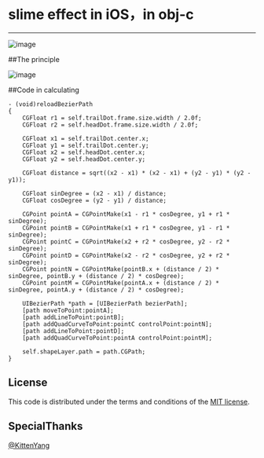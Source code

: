 # slime effect in iOS，in obj-c
---
![image](http://7ls0ue.com1.z0.glb.clouddn.com/2015/10/27/ios_slime/SBSlime2.gif)

##The principle

![image](http://7ls0ue.com1.z0.glb.clouddn.com/2015/10/27/ios_slime/slime_rule.png)

##Code in calculating

```obj-c
- (void)reloadBezierPath
{
    CGFloat r1 = self.trailDot.frame.size.width / 2.0f;
    CGFloat r2 = self.headDot.frame.size.width / 2.0f;
    
    CGFloat x1 = self.trailDot.center.x;
    CGFloat y1 = self.trailDot.center.y;
    CGFloat x2 = self.headDot.center.x;
    CGFloat y2 = self.headDot.center.y;
    
    CGFloat distance = sqrt((x2 - x1) * (x2 - x1) + (y2 - y1) * (y2 - y1));
    
    CGFloat sinDegree = (x2 - x1) / distance;
    CGFloat cosDegree = (y2 - y1) / distance;
    
    CGPoint pointA = CGPointMake(x1 - r1 * cosDegree, y1 + r1 * sinDegree);
    CGPoint pointB = CGPointMake(x1 + r1 * cosDegree, y1 - r1 * sinDegree);
    CGPoint pointC = CGPointMake(x2 + r2 * cosDegree, y2 - r2 * sinDegree);
    CGPoint pointD = CGPointMake(x2 - r2 * cosDegree, y2 + r2 * sinDegree);
    CGPoint pointN = CGPointMake(pointB.x + (distance / 2) * sinDegree, pointB.y + (distance / 2) * cosDegree);
    CGPoint pointM = CGPointMake(pointA.x + (distance / 2) * sinDegree, pointA.y + (distance / 2) * cosDegree);
    
    UIBezierPath *path = [UIBezierPath bezierPath];
    [path moveToPoint:pointA];
    [path addLineToPoint:pointB];
    [path addQuadCurveToPoint:pointC controlPoint:pointN];
    [path addLineToPoint:pointD];
    [path addQuadCurveToPoint:pointA controlPoint:pointM];
    
    self.shapeLayer.path = path.CGPath;
}
```
## License

This code is distributed under the terms and conditions of the [MIT license](LICENSE).

## SpecialThanks

[@KittenYang](https://github.com/KittenYang/KYCuteView)







